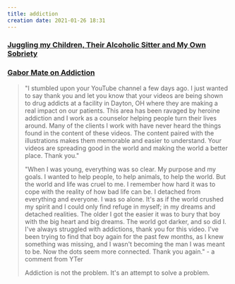 ```yaml
---
title: addiction
creation date: 2021-01-26 18:31
---
```


### [Juggling my Children, Their Alcoholic Sitter and My Own Sobriety](https://www.nytimes.com/2021/01/08/well/family/alcoholic-babysitter-sobriety.html?referringSource=articleShare)

### [Gabor Mate on Addiction](https://www.youtube.com/watch?v=BVg2bfqblGI)

> "I stumbled upon your YouTube channel a few days ago. I just wanted to say thank you and let you know that your videos are being shown to drug addicts at a facility in Dayton, OH where they are making a real impact on our patients. This area has been ravaged by heroine addiction and I work as a counselor helping people turn their lives around. Many of the clients I work with have never heard the things found in the content of these videos. The content paired with the illustrations makes them memorable and easier to understand. Your videos are spreading good in the world and making the world a better place. Thank you."
> 
> "When I was young, everything was so clear. My purpose and my goals. I wanted to help people, to help animals, to help the world. But the world and life was cruel to me. I remember how hard it was to cope with the reality of how bad life can be. I detached from everything and everyone. I was so alone. It's as if the world crushed my spirit and I could only find refuge in myself; in my dreams and detached realities. The older I got the easier it was to bury that boy with the big heart and big dreams. The world got darker, and so did I. I've always struggled with addictions, thank you for this video. I've been trying to find that boy again for the past few months, as I knew something was missing, and I wasn't becoming the man I was meant to be. Now the dots seem more connected. Thank you again." - a comment from YTer
> 
> Addiction is not the problem. It's an attempt to solve a problem.
